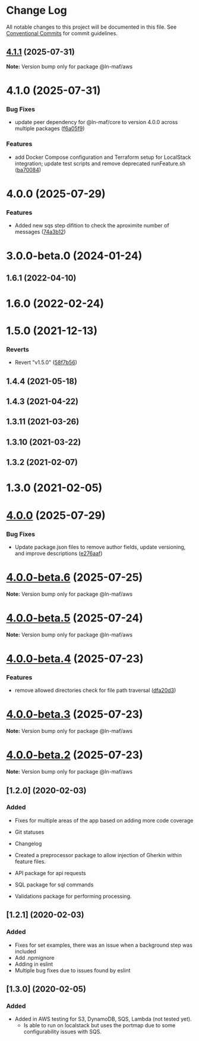 # Change Log

All notable changes to this project will be documented in this file.
See [Conventional Commits](https://conventionalcommits.org) for commit guidelines.

## [4.1.1](https://github.com/hpcc-systems/MAF/compare/@ln-maf/aws@4.1.0...@ln-maf/aws@4.1.1) (2025-07-31)

**Note:** Version bump only for package @ln-maf/aws





# 4.1.0 (2025-07-31)


### Bug Fixes

* update peer dependency for @ln-maf/core to version 4.0.0 across multiple packages ([f6a05f9](https://github.com/hpcc-systems/MAF/commit/f6a05f91ed564be6ba3874a3c9ad89cd4c58f6dc))


### Features

* add Docker Compose configuration and Terraform setup for LocalStack integration; update test scripts and remove deprecated runFeature.sh ([ba70084](https://github.com/hpcc-systems/MAF/commit/ba70084c8abf42ee498614c331827305c40ee8c9))



# 4.0.0 (2025-07-29)


### Features

* Added new sqs step difition to check the aproximite number of messages ([74a3b12](https://github.com/hpcc-systems/MAF/commit/74a3b1265925d2efc7518b43ef50400331be493c))



# 3.0.0-beta.0 (2024-01-24)



## 1.6.1 (2022-04-10)



# 1.6.0 (2022-02-24)



# 1.5.0 (2021-12-13)


### Reverts

* Revert "v1.5.0" ([58f7b56](https://github.com/hpcc-systems/MAF/commit/58f7b56cb9fda278b85a0198bc6265ca2f63b49c))



## 1.4.4 (2021-05-18)



## 1.4.3 (2021-04-22)



## 1.3.11 (2021-03-26)



## 1.3.10 (2021-03-22)



## 1.3.2 (2021-02-07)



# 1.3.0 (2021-02-05)





# [4.0.0](https://github.com/hpcc-systems/MAF/compare/@ln-maf/aws@4.0.0-beta.6...@ln-maf/aws@4.0.0) (2025-07-29)


### Bug Fixes

* Update package.json files to remove author fields, update versioning, and improve descriptions ([e276aaf](https://github.com/hpcc-systems/MAF/commit/e276aaf6c53bd1edb83193f148261070bc292277))





# [4.0.0-beta.6](https://github.com/hpcc-systems/MAF/compare/@ln-maf/aws@4.0.0-beta.5...@ln-maf/aws@4.0.0-beta.6) (2025-07-25)

**Note:** Version bump only for package @ln-maf/aws





# [4.0.0-beta.5](https://github.com/hpcc-systems/MAF/compare/@ln-maf/aws@4.0.0-beta.4...@ln-maf/aws@4.0.0-beta.5) (2025-07-24)

**Note:** Version bump only for package @ln-maf/aws





# [4.0.0-beta.4](https://github.com/hpcc-systems/MAF/compare/@ln-maf/aws@4.0.0-beta.3...@ln-maf/aws@4.0.0-beta.4) (2025-07-23)


### Features

* remove allowed directories check for file path traversal ([dfa20d3](https://github.com/hpcc-systems/MAF/commit/dfa20d3f04c07f399ee43e22d01790804c6a5004))





# [4.0.0-beta.3](https://github.com/hpcc-systems/MAF/compare/@ln-maf/aws@4.0.0-beta.2...@ln-maf/aws@4.0.0-beta.3) (2025-07-23)

**Note:** Version bump only for package @ln-maf/aws





# [4.0.0-beta.2](https://github.com/hpcc-systems/MAF/compare/@ln-maf/aws@4.0.0-beta.1...@ln-maf/aws@4.0.0-beta.2) (2025-07-23)

**Note:** Version bump only for package @ln-maf/aws

## [1.2.0] (2020-02-03)
### Added
* Fixes for multiple areas of the app based on adding more code coverage
* Git statuses
* Changelog 

* Created a preprocessor package to allow injection of Gherkin within feature files.

* API package for api requests
* SQL package for sql commands
* Validations package for performing processing.

## [1.2.1] (2020-02-03)
### Added
 * Fixes for set examples, there was an issue when a background step was included
 * Add .npmignore
 * Adding in eslint
 * Multiple bug fixes due to issues found by eslint

## [1.3.0] (2020-02-05)
### Added
 * Added in AWS testing for S3, DynamoDB, SQS, Lambda (not tested yet).  
     * Is able to run on localstack but uses the portmap due to some configurability issues with SQS.
